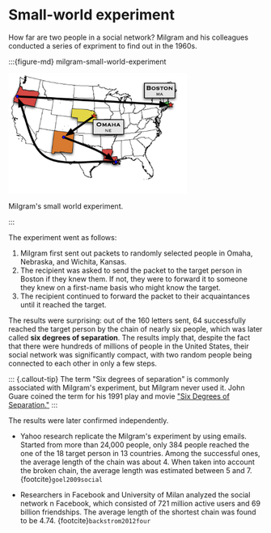 # Small-world experiment

How far are two people in a social network? Milgram and his colleagues conducted a series of expriment to find out in the 1960s.

:::{figure-md} milgram-small-world-experiment

<img src="../figs/milgram-small-world-experiment.png" width="70%">

Milgram's small world experiment.

:::


The experiment went as follows:
1. Milgram first sent out packets to randomly selected people in Omaha, Nebraska, and Wichita, Kansas.
2. The recipient was asked to send the packet to the target person in Boston if they knew them. If not, they were to forward it to someone they knew on a first-name basis who might know the target.
3. The recipient continued to forward the packet to their acquaintances until it reached the target.

The results were surprising: out of the 160 letters sent, 64 successfully reached the target person by the chain of nearly six people, which was later called **six degrees of separation**.
The results imply that, despite the fact that there were hundreds of millions of people in the United States, their social network was significantly compact, with two random people being connected to each other in only a few steps.

::: {.callout-tip}
The term "Six degrees of separation" is commonly associated with Milgram's experiment, but Milgram never used it. John Guare coined the term for his 1991 play and movie ["Six Degrees of Separation."](https://en.wikipedia.org/wiki/Six_Degrees_of_Separation_(film))
:::

The results were later confirmed independently.

-  Yahoo research replicate the Milgram's experiment by using emails. Started from more than 24,000 people, only 384 people reached the one of the 18 target person in 13 countries. Among the successful ones, the average length of the chain was about 4. When taken into account the broken chain, the average length was estimated between 5 and 7.{footcite}`goel2009social`

- Researchers in Facebook and University of Milan analyzed the social network n Facebook, which consisted of 721 million active users and 69 billion friendships. The average length of the shortest chain was found to be 4.74. {footcite}`backstrom2012four`

